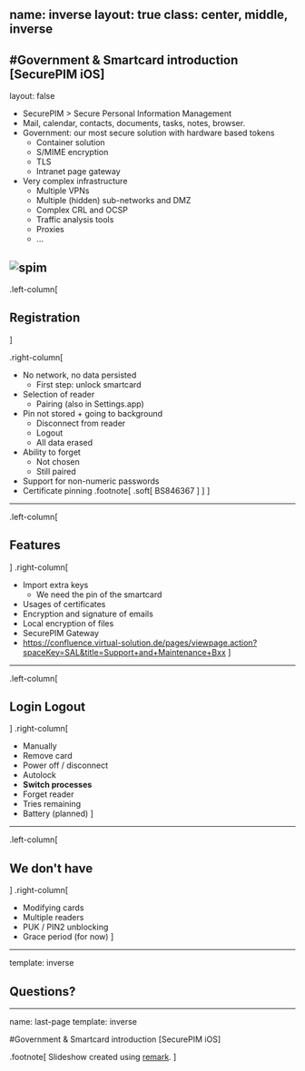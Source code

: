 name: inverse
layout: true
class: center, middle, inverse
---
#Government & Smartcard introduction
[SecurePIM iOS]
---
layout: false
- SecurePIM > Secure Personal Information Management
- Mail, calendar, contacts, documents, tasks, notes, browser.
- Government: our most secure solution with hardware based tokens
    - Container solution
    - S/MIME encryption
    - TLS
    - Intranet page gateway
- Very complex infrastructure
  - Multiple VPNs
  - Multiple (hidden) sub-networks and DMZ
  - Complex CRL and OCSP
  - Traffic analysis tools
  - Proxies
  - ...


![spim](../images/spim.png)
---
.left-column[
  ## Registration
]

.right-column[
- No network, no data persisted
  - First step: unlock smartcard
- Selection of reader
  - Pairing (also in Settings.app)
- Pin not stored + going to background
  - Disconnect from reader
  - Logout
  - All data erased
- Ability to forget
  - Not chosen
  - Still paired
- Support for non-numeric passwords
- Certificate pinning
.footnote[
  .soft[
  BS846367
  ]
]
]
---
.left-column[
  ## Features
]
.right-column[
- Import extra keys
  - We need the pin of the smartcard
- Usages of certificates
- Encryption and signature of emails
- Local encryption of files
- SecurePIM Gateway
- https://confluence.virtual-solution.de/pages/viewpage.action?spaceKey=SAL&title=Support+and+Maintenance+Bxx
]
---
.left-column[
  ## Login Logout
]
.right-column[
- Manually
- Remove card
- Power off / disconnect
- Autolock
- **Switch processes**
- Forget reader
- Tries remaining
- Battery (planned)
]

---
.left-column[
  ## We don't have
]
.right-column[
- Modifying cards
- Multiple readers
- PUK / PIN2 unblocking
- Grace period (for now)
]
---
template: inverse

## Questions?
---
name: last-page
template: inverse

#Government & Smartcard introduction
[SecurePIM iOS]

.footnote[
Slideshow created using [remark](http://github.com/gnab/remark).
]
